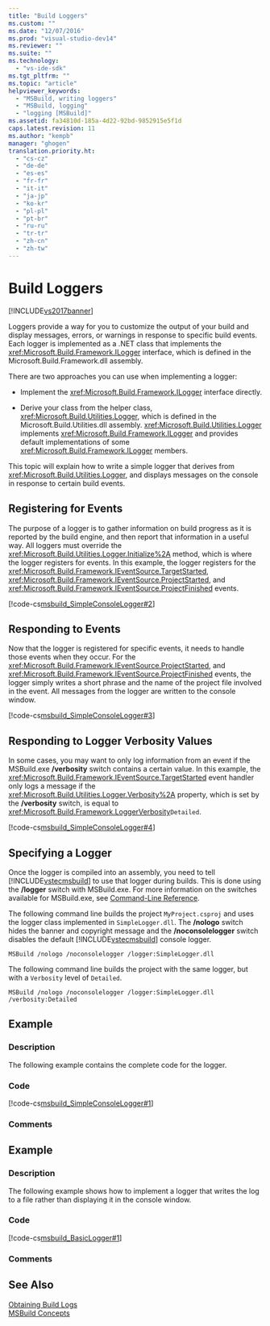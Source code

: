 ```yaml
---
title: "Build Loggers"
ms.custom: ""
ms.date: "12/07/2016"
ms.prod: "visual-studio-dev14"
ms.reviewer: ""
ms.suite: ""
ms.technology: 
  - "vs-ide-sdk"
ms.tgt_pltfrm: ""
ms.topic: "article"
helpviewer_keywords: 
  - "MSBuild, writing loggers"
  - "MSBuild, logging"
  - "logging [MSBuild]"
ms.assetid: fa34810d-185a-4d22-92bd-9852915e5f1d
caps.latest.revision: 11
ms.author: "kempb"
manager: "ghogen"
translation.priority.ht: 
  - "cs-cz"
  - "de-de"
  - "es-es"
  - "fr-fr"
  - "it-it"
  - "ja-jp"
  - "ko-kr"
  - "pl-pl"
  - "pt-br"
  - "ru-ru"
  - "tr-tr"
  - "zh-cn"
  - "zh-tw"
---
```

# Build Loggers
[!INCLUDE[vs2017banner](../code-quality/includes/vs2017banner.md)]

Loggers provide a way for you to customize the output of your build and display messages, errors, or warnings in response to specific build events. Each logger is implemented as a .NET class that implements the <xref:Microsoft.Build.Framework.ILogger> interface, which is defined in the Microsoft.Build.Framework.dll assembly.  
  
 There are two approaches you can use when implementing a logger:  
  
-   Implement the <xref:Microsoft.Build.Framework.ILogger> interface directly.  
  
-   Derive your class from the helper class, <xref:Microsoft.Build.Utilities.Logger>, which is defined in the Microsoft.Build.Utilities.dll assembly. <xref:Microsoft.Build.Utilities.Logger> implements <xref:Microsoft.Build.Framework.ILogger> and provides default implementations of some <xref:Microsoft.Build.Framework.ILogger> members.  
  
 This topic will explain how to write a simple logger that derives from <xref:Microsoft.Build.Utilities.Logger>, and displays messages on the console in response to certain build events.  
  
## Registering for Events  
 The purpose of a logger is to gather information on build progress as it is reported by the build engine, and then report that information in a useful way. All loggers must override the <xref:Microsoft.Build.Utilities.Logger.Initialize%2A> method, which is where the logger registers for events. In this example, the logger registers for the <xref:Microsoft.Build.Framework.IEventSource.TargetStarted>, <xref:Microsoft.Build.Framework.IEventSource.ProjectStarted>, and <xref:Microsoft.Build.Framework.IEventSource.ProjectFinished> events.  
  
 [!code-cs[msbuild_SimpleConsoleLogger#2](../msbuild/codesnippet/CSharp/build-loggers_1.cs)]  
  
## Responding to Events  
 Now that the logger is registered for specific events, it needs to handle those events when they occur. For the <xref:Microsoft.Build.Framework.IEventSource.ProjectStarted>, and <xref:Microsoft.Build.Framework.IEventSource.ProjectFinished> events, the logger simply writes a short phrase and the name of the project file involved in the event. All messages from the logger are written to the console window.  
  
 [!code-cs[msbuild_SimpleConsoleLogger#3](../msbuild/codesnippet/CSharp/build-loggers_2.cs)]  
  
## Responding to Logger Verbosity Values  
 In some cases, you may want to only log information from an event if the MSBuild.exe **/verbosity** switch contains a certain value. In this example, the <xref:Microsoft.Build.Framework.IEventSource.TargetStarted> event handler only logs a message if the <xref:Microsoft.Build.Utilities.Logger.Verbosity%2A> property, which is set by the **/verbosity** switch, is equal to <xref:Microsoft.Build.Framework.LoggerVerbosity>`Detailed`.  
  
 [!code-cs[msbuild_SimpleConsoleLogger#4](../msbuild/codesnippet/CSharp/build-loggers_3.cs)]  
  
## Specifying a Logger  
 Once the logger is compiled into an assembly, you need to tell [!INCLUDE[vstecmsbuild](../extensibility/internals/includes/vstecmsbuild_md.md)] to use that logger during builds. This is done using the **/logger** switch with MSBuild.exe. For more information on the switches available for MSBuild.exe, see [Command-Line Reference](../msbuild/msbuild-command-line-reference.md).  
  
 The following command line builds the project `MyProject.csproj` and uses the logger class implemented in `SimpleLogger.dll`. The **/nologo** switch hides the banner and copyright message and the **/noconsolelogger** switch disables the default [!INCLUDE[vstecmsbuild](../extensibility/internals/includes/vstecmsbuild_md.md)] console logger.  
  
```  
MSBuild /nologo /noconsolelogger /logger:SimpleLogger.dll  
```  
  
 The following command line builds the project with the same logger, but with a `Verbosity` level of `Detailed`.  
  
```  
MSBuild /nologo /noconsolelogger /logger:SimpleLogger.dll /verbosity:Detailed  
```  
  
## Example  
  
### Description  
 The following example contains the complete code for the logger.  
  
### Code  
 [!code-cs[msbuild_SimpleConsoleLogger#1](../msbuild/codesnippet/CSharp/build-loggers_4.cs)]  
  
### Comments  
  
## Example  
  
### Description  
 The following example shows how to implement a logger that writes the log to a file rather than displaying it in the console window.  
  
### Code  
 [!code-cs[msbuild_BasicLogger#1](../msbuild/codesnippet/CSharp/build-loggers_5.cs)]  
  
### Comments  
  
## See Also  
 [Obtaining Build Logs](../msbuild/obtaining-build-logs-with-msbuild.md)   
 [MSBuild Concepts](../msbuild/msbuild-concepts.md)